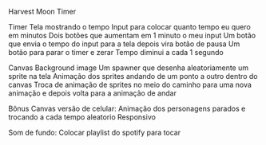 Harvest Moon Timer

Timer
Tela mostrando o tempo
Input para colocar quanto tempo eu quero em minutos
Dois botões que aumentam em 1 minuto o meu input
Um botão que envia o tempo do input para a tela depois vira botão de pausa
Um botão para parar o timer e zerar
Tempo diminui a cada 1 segundo

Canvas
Background image
Um spawner que desenha aleatoriamente um sprite na tela
Animação dos sprites andando de um ponto a outro dentro do canvas
Troca de animação de sprites no meio do caminho para uma nova animação e depois volta para a animação de andar

Bônus
Canvas versão de celular:
Animação dos personagens parados e trocando a cada tempo aleatorio
Responsivo

Som de fundo:
Colocar playlist do spotify para tocar
